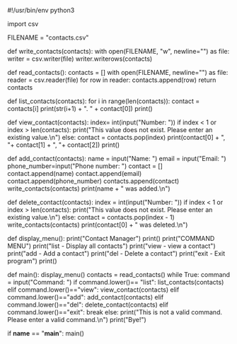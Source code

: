 #!/usr/bin/env python3

import csv

FILENAME = "contacts.csv"

def write_contacts(contacts):
    with open(FILENAME, "w", newline="") as file:
        writer = csv.writer(file)
        writer.writerows(contacts)

def read_contacts():
    contacts = []
    with open(FILENAME, newline="") as file:
        reader = csv.reader(file)
        for row in reader:
            contacts.append(row)
    return contacts

def list_contacts(contacts):
    for i in range(len(contacts)):
        contact = contacts[i]
        print(str(i+1) + ". " + contact[0])
    print()

def view_contact(contacts):
    index= int(input("Number: "))
    if index < 1 or index > len(contacts):
        print("This value does not exist. Please enter an existing value.\n")
    else:
        contact = contacts.pop(index)
        print(contact[0] + ", "+ contact[1] + ", "+ contact[2])
    print()

def add_contact(contacts):
    name = input("Name: ")
    email = input("Email: ")
    phone_number=input("Phone number: ")
    contact = []
    contact.append(name)
    contact.append(email)
    contact.append(phone_number)
    contacts.append(contact)
    write_contacts(contacts)
    print(name + " was added.\n")

def delete_contact(contacts):
    index = int(input("Number: "))
    if index < 1 or index > len(contacts):
        print("This value does not exist. Please enter an existing value.\n")
    else:
        contact = contacts.pop(index - 1)
        write_contacts(contacts)
        print(contact[0] + " was deleted.\n")

def display_menu():
    print("Contact Manager")
    print()
    print("COMMAND MENU")
    print("list - Display all contacts")
    print("view - view a contact")
    print("add - Add a contact")
    print("del - Delete a contact")
    print("exit - Exit program")
    print()

def main():
    display_menu()
    contacts = read_contacts()
    while True:
        command = input("Command: ")
        if command.lower()== "list":
            list_contacts(contacts)
        elif command.lower()=="view":
            view_contact(contacts)
        elif command.lower()=="add":
            add_contact(contacts)
        elif command.lower()=="del":
            delete_contact(contacts)
        elif command.lower()=="exit":
            break
        else:
            print("This is not a valid command. Please enter a valid command.\n")
    print("Bye!")

if __name__ == "__main__":
    main()
